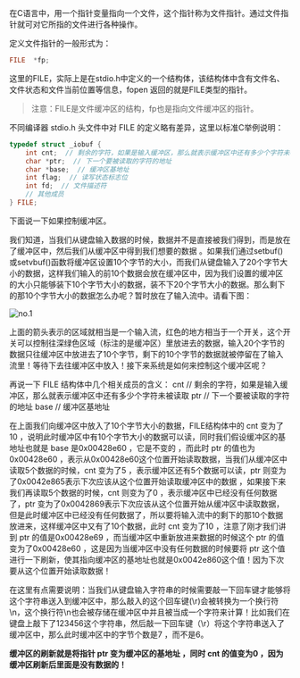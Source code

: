 
在C语言中，用一个指针变量指向一个文件，这个指针称为文件指针。通过文件指针就可对它所指的文件进行各种操作。

定义文件指针的一般形式为：

```c
FILE  *fp;
```

这里的FILE，实际上是在stdio.h中定义的一个结构体，该结构体中含有文件名、文件状态和文件当前位置等信息，fopen 返回的就是FILE类型的指针。

> 注意：FILE是文件缓冲区的结构，fp也是指向文件缓冲区的指针。

不同编译器 stdio.h 头文件中对 FILE 的定义略有差异，这里以标准C举例说明：

```c
typedef struct _iobuf {
    int cnt;  // 剩余的字符，如果是输入缓冲区，那么就表示缓冲区中还有多少个字符未被读取
    char *ptr;  // 下一个要被读取的字符的地址
    char *base;  // 缓冲区基地址
    int flag;  // 读写状态标志位
    int fd;  // 文件描述符
    // 其他成员
} FILE;
```

下面说一下如果控制缓冲区。

我们知道，当我们从键盘输入数据的时候，数据并不是直接被我们得到，而是放在了缓冲区中，然后我们从缓冲区中得到我们想要的数据 。如果我们通过setbuf()或setvbuf()函数将缓冲区设置10个字节的大小，而我们从键盘输入了20个字节大小的数据，这样我们输入的前10个数据会放在缓冲区中，因为我们设置的缓冲区的大小只能够装下10个字节大小的数据，装不下20个字节大小的数据。那么剩下的那10个字节大小的数据怎么办呢？暂时放在了输入流中。请看下图：

![no.1](https://images-1302683597.cos.ap-nanjing.myqcloud.com/images/StudyNotes/C/images_20220327231107.png)

上面的箭头表示的区域就相当是一个输入流，红色的地方相当于一个开关，这个开关可以控制往深绿色区域（标注的是缓冲区）里放进去的数据，输入20个字节的数据只往缓冲区中放进去了10个字节，剩下的10个字节的数据就被停留在了输入流里！等待下去往缓冲区中放入！接下来系统是如何来控制这个缓冲区呢？

再说一下 FILE 结构体中几个相关成员的含义：
  cnt  // 剩余的字符，如果是输入缓冲区，那么就表示缓冲区中还有多少个字符未被读取
  ptr  // 下一个要被读取的字符的地址
  base  // 缓冲区基地址

在上面我们向缓冲区中放入了10个字节大小的数据，FILE结构体中的 cnt 变为了10 ，说明此时缓冲区中有10个字节大小的数据可以读，同时我们假设缓冲区的基地址也就是 base 是0x00428e60 ，它是不变的 ，而此时 ptr 的值也为0x00428e60 ，表示从0x00428e60这个位置开始读取数据，当我们从缓冲区中读取5个数据的时候，cnt 变为了5 ，表示缓冲区还有5个数据可以读，ptr 则变为了0x0042e865表示下次应该从这个位置开始读取缓冲区中的数据 ，如果接下来我们再读取5个数据的时候，cnt 则变为了0 ，表示缓冲区中已经没有任何数据了，ptr 变为了0x0042869表示下次应该从这个位置开始从缓冲区中读取数据，但是此时缓冲区中已经没有任何数据了，所以要将输入流中的剩下的那10个数据放进来，这样缓冲区中又有了10个数据，此时 cnt 变为了10 ，注意了刚才我们讲到 ptr 的值是0x00428e69 ，而当缓冲区中重新放进来数据的时候这个 ptr 的值变为了0x00428e60 ，这是因为当缓冲区中没有任何数据的时候要将 ptr 这个值进行一下刷新，使其指向缓冲区的基地址也就是0x0042e860这个值！因为下次要从这个位置开始读取数据！

在这里有点需要说明：当我们从键盘输入字符串的时候需要敲一下回车键才能够将这个字符串送入到缓冲区中，那么敲入的这个回车键(\r)会被转换为一个换行符\n，这个换行符\n也会被存储在缓冲区中并且被当成一个字符来计算！比如我们在键盘上敲下了123456这个字符串，然后敲一下回车键（\r）将这个字符串送入了缓冲区中，那么此时缓冲区中的字节个数是7 ，而不是6。

**缓冲区的刷新就是将指针 ptr 变为缓冲区的基地址 ，同时 cnt 的值变为0 ，因为缓冲区刷新后里面是没有数据的！**